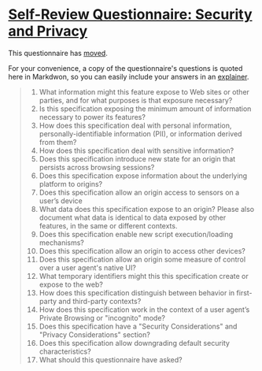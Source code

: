 # [Self-Review Questionnaire: Security and Privacy](https://w3ctag.github.io/security-questionnaire/)

This questionnaire has [moved](https://w3ctag.github.io/security-questionnaire/).

For your convenience, a copy of the questionnaire's questions is quoted here in Markdwon, so you can easily include your answers in an [explainer](https://github.com/w3ctag/w3ctag.github.io/blob/master/explainers.md).

> 01. What information might this feature expose to Web sites or other parties,
>     and for what purposes is that exposure necessary?
> 02. Is this specification exposing the minimum amount of information necessary
>     to power its features?
> 03. How does this specification deal with personal information,
>     personally-identifiable information (PII), or information derived from
>     them?
> 04. How does this specification deal with sensitive information?
> 05. Does this specification introduce new state for an origin that persists
>     across browsing sessions?
> 06. Does this specification expose information about the underlying
>     platform to origins?
> 07. Does this specification allow an origin access to sensors on a user’s
>     device
> 08. What data does this specification expose to an origin?  Please also
>     document what data is identical to data exposed by other features, in the
>     same or different contexts.
> 09. Does this specification enable new script execution/loading mechanisms?
> 10. Does this specification allow an origin to access other devices?
> 11. Does this specification allow an origin some measure of control over a user
>     agent's native UI?
> 12. What temporary identifiers might this this specification create or expose
>     to the web?
> 13. How does this specification distinguish between behavior in first-party and
>     third-party contexts?
> 14. How does this specification work in the context of a user agent’s Private
>     Browsing or "incognito" mode?
> 15. Does this specification have a "Security Considerations" and "Privacy
>     Considerations" section?
> 16. Does this specification allow downgrading default security characteristics?
> 17. What should this questionnaire have asked?
